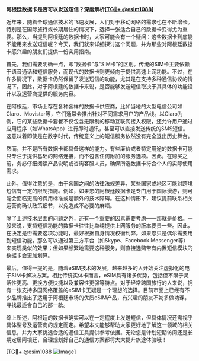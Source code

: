 **阿根廷数据卡是否可以发送短信？深度解析[[TG💪+ @esim1088](https://t.me/s/esim1088)]**

近年来，随着全球通信技术的飞速发展，人们对于移动网络的需求也在不断增长。特别是在国际旅行或长期居住的情况下，选择一张适合自己的数据卡变得尤为重要。那么，当提到阿根廷的数据卡时，大家可能会有一个疑问：这些数据卡到底能不能用来发送短信呢？今天，我们就来详细探讨这个问题，并为那些对阿根廷数据卡感兴趣的朋友们提供一份实用指南。

首先，我们需要明确一点，即“数据卡”与“SIM卡”的区别。传统的SIM卡主要依赖于语音通话和短信服务，而现代的数据卡则更倾向于提供高速上网功能。不过，在许多情况下，数据卡仍然保留了发送短信的功能，尤其是在支持多种通信协议的情况下。因此，对于阿根廷的数据卡来说，是否能够发送短信取决于其具体的功能设计以及运营商提供的服务内容。

在阿根廷，市场上存在各种各样的数据卡供应商，比如当地的大型电信公司如Claro、Movistar等，它们通常会推出针对不同需求用户的产品线。以Claro为例，它的某些数据卡套餐不仅包含无限制的移动互联网接入权限，还允许用户通过应用程序（如WhatsApp）进行即时通讯，甚至可以直接发送传统的SMS短信。这意味着即使是在数字时代，传统意义上的短信服务依然没有完全退出历史舞台。

然而，并不是所有数据卡都具备这样的能力。有些廉价或者特定用途的数据卡可能只专注于提供基础的网络连接，而不包含任何附加的服务选项。因此，在购买之前，务必仔细阅读产品说明或咨询客服人员，确保所选数据卡符合个人的实际使用需求。

此外，值得注意的是，由于各国之间的法律法规差异，某些国家或地区可能对跨境短信有一定的限制措施。例如，如果您的阿根廷数据卡是专门用于国际漫游，则可能会面临更高的费用标准或是额外的技术障碍。在这种情形下，建议提前联系相关运营商确认政策细节，以免造成不必要的麻烦。

除了上述技术层面的问题之外，还有一个重要的因素需要考虑——那就是价格。一般来说，支持短信功能的数据卡往往比单纯提供上网服务的版本要贵一些。因此，在决定是否需要这项功能时，最好根据自身情况权衡利弊。如果您只是偶尔需要用到短信功能，那么可以通过第三方平台（如Skype、Facebook Messenger等）来实现类似的效果；但如果频繁地需要这种服务，则直接选购带有内置短信模块的数据卡会更加划算。

最后，值得一提的是，随着eSIM技术的发展，越来越多的人开始关注虚拟化的电子SIM卡解决方案。相比传统实体卡而言，eSIM具有诸多优势，包括但不限于灵活性更高、更换方便快捷以及兼容性更强等特点。对于经常跨国旅行的人来说，拥有一张支持多国网络覆盖的eSIM卡无疑是一个理想的选择。目前市面上已经有不少品牌推出了适用于阿根廷市场的优质eSIM产品，有兴趣的朋友不妨多做功课，寻找最适合自己的那一款。

综上所述，阿根廷的数据卡确实可以在一定程度上发送短信，但具体情况还需视乎具体型号及运营商的规定而定。希望本文能够帮助大家更好地了解这一领域的相关信息，并为大家挑选合适的通信工具提供参考依据。无论您是计划短期访问还是长期定居阿根廷，合理规划好自己的通信方案都将大大提升旅途体验哦！

[[TG💪+ @esim1088](https://t.me/s/esim1088) ![Image](https://i.postimg.cc/4NQfJmqS/Snipaste-2025-05-13-00-14-12.png)]